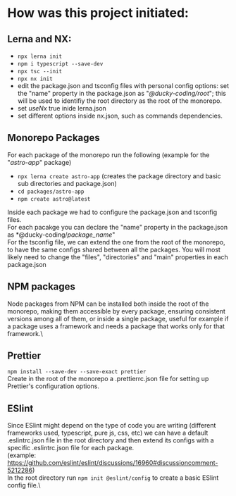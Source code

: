 # How was this project initiated:
## Lerna and NX:
- ```npx lerna init```
- ```npm i typescript --save-dev```
- ```npx tsc --init```
- ```npx nx init```
- edit the package.json and tsconfig files with personal config options: set the "name" property in the package.json as "_@ducky-coding/root_"; this will be used to identifiy the root directory as the root of the monorepo.
- set _useNx_ true inide lerna.json
- set different options inside nx.json, such as commands dependencies.

## Monorepo Packages
For each package of the monorepo run the following (example for the "_astro-app_" package)
- ```npx lerna create astro-app```  (creates the package directory and basic sub directories and package.json)
- ```cd packages/astro-app```
- ```npm create astro@latest```

Inside each package we had to configure the package.json and tsconfig files.\
For each pacakge you can declare the "name" property in the package.json as *@ducky-coding/_package_name_"\
For the tsconfig file, we can extend the one from the root of the monorepo, to have the same configs shared between all the packages.
You will most likely need to change the "files", "directories" and "main" properties in each package.json

## NPM packages
Node packages from NPM can be installed both inside the root of the monorepo, making them accessible by every package, ensuring consistent versions among all of them, or inside a single package, useful  for example if a package uses a framework and needs a package that works only for that framework.\


## Prettier
```npm install --save-dev --save-exact prettier```\
Create in the root of the monorepo a .prettierrc.json file for setting up Prettier's configuration options.

## ESlint
Since ESlint might depend on the type of code you are writing (different frameworks used, typescript, pure js, css, etc) we can have a default .eslintrc.json file in the root directory and then extend its configs with a specific .eslintrc.json file for each package.\
(example: https://github.com/eslint/eslint/discussions/16960#discussioncomment-5212286)\
In the root directory run ```npm init @eslint/config``` to create a basic ESlint config file.\


